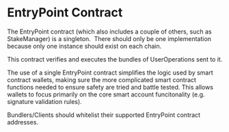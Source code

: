 # EntryPoint Contract
The EntryPoint contract (which also includes a couple of others, such as StakeManager) is a singleton.  There should only be one implementation because only one instance should exist on each chain.

This contract verifies and executes the bundles of UserOperations sent to it.

The use of a single EntryPoint contract simplifies the logic used by smart contract wallets, making sure the more complicated smart contract functions needed to ensure safety are tried and battle tested. This allows wallets to  focus primarily on the core smart account funcitonality (e.g. signature validation rules).

Bundlers/Clients should whitelist their supported EntryPoint contract addresses. 